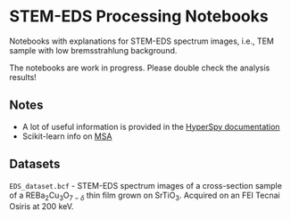 # STEM-EDS Processing Notebooks

Notebooks with explanations for STEM-EDS spectrum images, i.e., TEM sample with low bremsstrahlung background.

The notebooks are work in progress. Please double check the analysis results!

## Notes

- A lot of useful information is provided in the [HyperSpy documentation](https://hyperspy.org/hyperspy-doc/current/index.html)
- Scikit-learn info on [MSA](https://scikit-learn.org/stable/modules/decomposition.html#decompositions)

## Datasets

`EDS_dataset.bcf` - STEM-EDS spectrum images of a cross-section sample of a REBa$_2$Cu$_3$O$_{7-\delta}$ thin film grown on SrTiO$_3$. Acquired on an FEI Tecnai Osiris at 200 keV.
